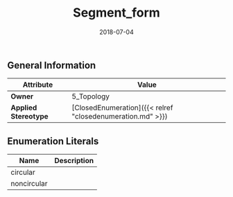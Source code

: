 ﻿---
title: Segment_form
toc: false
type: specs
date: "2018-07-04"
draft: false
specification: KBL
version: 2.5
documentType: "Recommendation"
elementType: Class
classes:
  - Segment_form
menu_name: kbl-2.5
---

## General Information

| Attribute               | Value |
|-------------------------|-------|
| **Owner**               | 5_Topology |
| **Applied Stereotype**  | [ClosedEnumeration]({{< relref "closedenumeration.md" >}})<br/>  |

## Enumeration Literals
| Name          | **Description** |
|---------------|-----------------|
| circular |  |
| noncircular |  |
